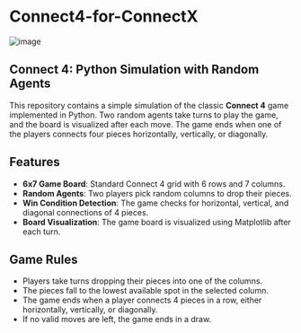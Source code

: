 # Connect4-for-ConnectX

![image](https://github.com/user-attachments/assets/253c58a3-f827-467a-bb77-6da7f93e66aa)


## Connect 4: Python Simulation with Random Agents

This repository contains a simple simulation of the classic **Connect 4** game implemented in Python. Two random agents take turns to play the game, and the board is visualized after each move. The game ends when one of the players connects four pieces horizontally, vertically, or diagonally.

## Features

- **6x7 Game Board**: Standard Connect 4 grid with 6 rows and 7 columns.
- **Random Agents**: Two players pick random columns to drop their pieces.
- **Win Condition Detection**: The game checks for horizontal, vertical, and diagonal connections of 4 pieces.
- **Board Visualization**: The game board is visualized using Matplotlib after each turn.

## Game Rules

- Players take turns dropping their pieces into one of the columns.
- The pieces fall to the lowest available spot in the selected column.
- The game ends when a player connects 4 pieces in a row, either horizontally, vertically, or diagonally.
- If no valid moves are left, the game ends in a draw.
